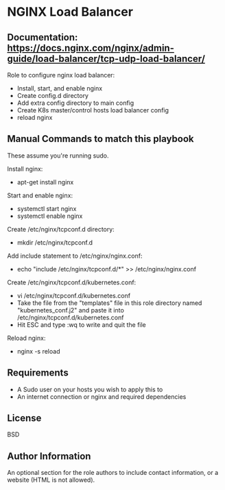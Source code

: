 NGINX Load Balancer
=========
Documentation: https://docs.nginx.com/nginx/admin-guide/load-balancer/tcp-udp-load-balancer/
-------------
Role to configure nginx load balancer:

- Install, start, and enable nginx
- Create config.d directory
- Add extra config directory to main config
- Create K8s master/control hosts load balancer config
- reload nginx

Manual Commands to match this playbook
-------------
These assume you're running sudo. 

Install nginx:
- apt-get install nginx

Start and enable nginx:
- systemctl start nginx
- systemctl enable nginx

Create /etc/nginx/tcpconf.d directory:
- mkdir /etc/nginx/tcpconf.d

Add include statement to /etc/nginx/nginx.conf:
- echo "include /etc/nginx/tcpconf.d/*" >> /etc/nginx/nginx.conf

Create /etc/nginx/tcpconf.d/kubernetes.conf:
- vi /etc/nginx/tcpconf.d/kubernetes.conf
- Take the file from the "templates" file in this role directory named "kubernetes_conf.j2" and paste it into /etc/nginx/tcpconf.d/kubernetes.conf
- Hit ESC and type :wq to write and quit the file

Reload nginx:
- nginx -s reload

Requirements
------------

- A Sudo user on your hosts you wish to apply this to
- An internet connection or nginx and required dependencies


License
-------

BSD

Author Information
------------------

An optional section for the role authors to include contact information, or a website (HTML is not allowed).
